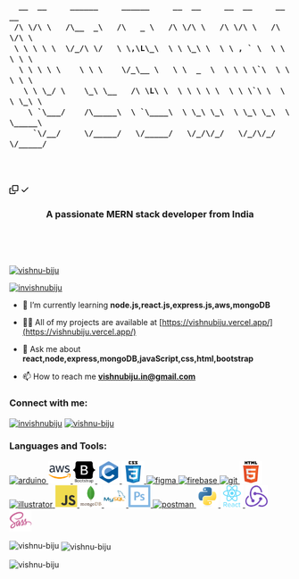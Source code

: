 

<div class="snippet-clipboard-content notranslate position-relative overflow-auto " ><pre class="notranslate">
<h3 ><code align="center">
  __  __     ______     ______     __  __     __  __     __  __  
 /\ \/\ \   /\__  _\   /\   _ \   /\ \/\ \   /\ \/\ \   /\ \/\ \ 
 \ \ \ \ \  \/_/\ \/   \ \,\L\_\  \ \ \_\ \  \ \ , ` \  \ \ \ \ \ 
  \ \ \ \ \    \ \ \    \/_\__ \   \ \  _  \  \ \ \ \`\  \ \ \ \ \ 
   \ \ \_/ \    \_\ \__   /\ \L\ \  \ \ \ \ \  \ \ \`\ \  \ \ \_\ \
    \ `\___/    /\_____\  \ `\____\  \ \_\ \_\  \ \_\ \_\  \ \_____\ 
     `\/__/     \/_____/   \/_____/   \/_/\/_/   \/_/\/_/   \/_____/ 
</code>
</h3>
</pre>
<div class="zeroclipboard-container position-absolute right-0 top-0">
    <clipboard-copy aria-label="Copy" class="ClipboardButton btn js-clipboard-copy m-2 p-0 tooltipped-no-delay" data-copy-feedback="Copied!" data-tooltip-direction="w" value=" __      __  ______  ____    ____     __  __     ______     ______     __  __     __  __     __  __  
 /\ \/\ \   /\__  _\   /\   _ \   /\ \/\ \   /\ \/\ \   /\ \/\ \ 
 \ \ \ \ \  \/_/\ \/   \ \,\L\_\  \ \ \_\ \  \ \ , ` \  \ \ \ \ \ 
  \ \ \ \ \    \ \ \    \/_\__ \   \ \  _  \  \ \ \ \`\  \ \ \ \ \ 
   \ \ \_/ \    \_\ \__   /\ \L\ \  \ \ \ \ \  \ \ \`\ \  \ \ \_\ \
    \ `\___/    /\_____\  \ `\____\  \ \_\ \_\  \ \_\ \_\  \ \_____\ 
     `\/__/     \/_____/   \/_____/   \/_/\/_/   \/_/\/_/   \/_____/ 
" tabindex="0" role="button" style="display: inherit;">
      <svg aria-hidden="true" height="16" viewBox="0 0 16 16" version="1.1" width="16" data-view-component="true" class="octicon octicon-copy js-clipboard-copy-icon m-2">
    <path fill-rule="evenodd" d="M0 6.75C0 5.784.784 5 1.75 5h1.5a.75.75 0 010 1.5h-1.5a.25.25 0 00-.25.25v7.5c0 .138.112.25.25.25h7.5a.25.25 0 00.25-.25v-1.5a.75.75 0 011.5 0v1.5A1.75 1.75 0 019.25 16h-7.5A1.75 1.75 0 010 14.25v-7.5z"></path><path fill-rule="evenodd" d="M5 1.75C5 .784 5.784 0 6.75 0h7.5C15.216 0 16 .784 16 1.75v7.5A1.75 1.75 0 0114.25 11h-7.5A1.75 1.75 0 015 9.25v-7.5zm1.75-.25a.25.25 0 00-.25.25v7.5c0 .138.112.25.25.25h7.5a.25.25 0 00.25-.25v-7.5a.25.25 0 00-.25-.25h-7.5z"></path>
</svg>
      <svg aria-hidden="true" height="16" viewBox="0 0 16 16" version="1.1" width="16" data-view-component="true" class="octicon octicon-check js-clipboard-check-icon color-fg-success m-2 d-none">
    <path fill-rule="evenodd" d="M13.78 4.22a.75.75 0 010 1.06l-7.25 7.25a.75.75 0 01-1.06 0L2.22 9.28a.75.75 0 011.06-1.06L6 10.94l6.72-6.72a.75.75 0 011.06 0z"></path>
</svg>
    </clipboard-copy>
  </div>
</div>


<h3 align="center">A passionate MERN stack developer from India</h3>

</br>
</br>
</br>


<p align="left"> <a href="https://github.com/ryo-ma/github-profile-trophy"><img src="https://github-profile-trophy.vercel.app/?username=vishnu-biju" alt="vishnu-biju" /></a> </p>

<p align="left"> <a href="https://twitter.com/invishnubiju" target="blank"><img src="https://img.shields.io/twitter/follow/invishnubiju?logo=twitter&style=for-the-badge" alt="invishnubiju" /></a> </p>

- 🌱 I’m currently learning **node.js,react.js,express.js,aws,mongoDB**

- 👨‍💻 All of my projects are available at [https://vishnubiju.vercel.app/](https://vishnubiju.vercel.app/)

- 💬 Ask me about **react,node,express,mongoDB,javaScript,css,html,bootstrap**

- 📫 How to reach me **vishnubiju.in@gmail.com**

<h3 align="left">Connect with me:</h3>
<p align="left">
<a href="https://twitter.com/invishnubiju" target="blank"><img align="center" src="https://raw.githubusercontent.com/rahuldkjain/github-profile-readme-generator/master/src/images/icons/Social/twitter.svg" alt="invishnubiju" height="30" width="40" /></a>
<a href="https://linkedin.com/in/vishnu-biju" target="blank"><img align="center" src="https://raw.githubusercontent.com/rahuldkjain/github-profile-readme-generator/master/src/images/icons/Social/linked-in-alt.svg" alt="vishnu-biju" height="30" width="40" /></a>
</p>

<h3 align="left">Languages and Tools:</h3>
<p align="left"> <a href="https://www.arduino.cc/" target="_blank" rel="noreferrer"> <img src="https://cdn.worldvectorlogo.com/logos/arduino-1.svg" alt="arduino" width="40" height="40"/> </a> <a href="https://aws.amazon.com" target="_blank" rel="noreferrer"> <img src="https://raw.githubusercontent.com/devicons/devicon/master/icons/amazonwebservices/amazonwebservices-original-wordmark.svg" alt="aws" width="40" height="40"/> </a> <a href="https://getbootstrap.com" target="_blank" rel="noreferrer"> <img src="https://raw.githubusercontent.com/devicons/devicon/master/icons/bootstrap/bootstrap-plain-wordmark.svg" alt="bootstrap" width="40" height="40"/> </a> <a href="https://www.cprogramming.com/" target="_blank" rel="noreferrer"> <img src="https://raw.githubusercontent.com/devicons/devicon/master/icons/c/c-original.svg" alt="c" width="40" height="40"/> </a> <a href="https://www.w3schools.com/css/" target="_blank" rel="noreferrer"> <img src="https://raw.githubusercontent.com/devicons/devicon/master/icons/css3/css3-original-wordmark.svg" alt="css3" width="40" height="40"/> </a> <a href="https://www.figma.com/" target="_blank" rel="noreferrer"> <img src="https://www.vectorlogo.zone/logos/figma/figma-icon.svg" alt="figma" width="40" height="40"/> </a> <a href="https://firebase.google.com/" target="_blank" rel="noreferrer"> <img src="https://www.vectorlogo.zone/logos/firebase/firebase-icon.svg" alt="firebase" width="40" height="40"/> </a> <a href="https://git-scm.com/" target="_blank" rel="noreferrer"> <img src="https://www.vectorlogo.zone/logos/git-scm/git-scm-icon.svg" alt="git" width="40" height="40"/> </a> <a href="https://www.w3.org/html/" target="_blank" rel="noreferrer"> <img src="https://raw.githubusercontent.com/devicons/devicon/master/icons/html5/html5-original-wordmark.svg" alt="html5" width="40" height="40"/> </a> <a href="https://www.adobe.com/in/products/illustrator.html" target="_blank" rel="noreferrer"> <img src="https://www.vectorlogo.zone/logos/adobe_illustrator/adobe_illustrator-icon.svg" alt="illustrator" width="40" height="40"/> </a> <a href="https://developer.mozilla.org/en-US/docs/Web/JavaScript" target="_blank" rel="noreferrer"> <img src="https://raw.githubusercontent.com/devicons/devicon/master/icons/javascript/javascript-original.svg" alt="javascript" width="40" height="40"/> </a> <a href="https://www.mongodb.com/" target="_blank" rel="noreferrer"> <img src="https://raw.githubusercontent.com/devicons/devicon/master/icons/mongodb/mongodb-original-wordmark.svg" alt="mongodb" width="40" height="40"/> </a> <a href="https://www.mysql.com/" target="_blank" rel="noreferrer"> <img src="https://raw.githubusercontent.com/devicons/devicon/master/icons/mysql/mysql-original-wordmark.svg" alt="mysql" width="40" height="40"/> </a> <a href="https://www.photoshop.com/en" target="_blank" rel="noreferrer"> <img src="https://raw.githubusercontent.com/devicons/devicon/master/icons/photoshop/photoshop-line.svg" alt="photoshop" width="40" height="40"/> </a> <a href="https://postman.com" target="_blank" rel="noreferrer"> <img src="https://www.vectorlogo.zone/logos/getpostman/getpostman-icon.svg" alt="postman" width="40" height="40"/> </a> <a href="https://www.python.org" target="_blank" rel="noreferrer"> <img src="https://raw.githubusercontent.com/devicons/devicon/master/icons/python/python-original.svg" alt="python" width="40" height="40"/> </a> <a href="https://reactjs.org/" target="_blank" rel="noreferrer"> <img src="https://raw.githubusercontent.com/devicons/devicon/master/icons/react/react-original-wordmark.svg" alt="react" width="40" height="40"/> </a> <a href="https://redux.js.org" target="_blank" rel="noreferrer"> <img src="https://raw.githubusercontent.com/devicons/devicon/master/icons/redux/redux-original.svg" alt="redux" width="40" height="40"/> </a> <a href="https://sass-lang.com" target="_blank" rel="noreferrer"> <img src="https://raw.githubusercontent.com/devicons/devicon/master/icons/sass/sass-original.svg" alt="sass" width="40" height="40"/> </a> </p>

<p><img align="left" src="https://github-readme-stats.vercel.app/api/top-langs?username=vishnu-biju&show_icons=true&locale=en&layout=compact" alt="vishnu-biju" /></p>

<p>&nbsp;<img align="center" src="https://github-readme-stats.vercel.app/api?username=vishnu-biju&show_icons=true&locale=en" alt="vishnu-biju" /></p>

<p><img align="center" src="https://github-readme-streak-stats.herokuapp.com/?user=vishnu-biju&" alt="vishnu-biju" /></p>
